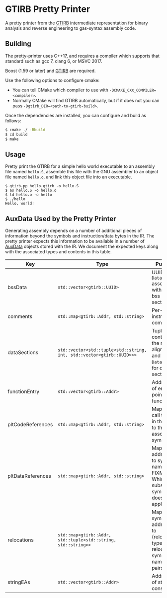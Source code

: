 GTIRB Pretty Printer
====================

A pretty printer from the [GTIRB](https://github.com/grammatech/gtirb)
intermediate representation for binary analysis and reverse
engineering to gas-syntax assembly code.

## Building

The pretty-printer uses C++17, and requires a compiler which supports
that standard such as gcc 7, clang 6, or MSVC 2017.

Boost (1.59 or later) and [GTIRB](https://github.com/grammatech/gtirb)
are required.

Use the following options to configure cmake:
- You can tell CMake which compiler to use with
  `-DCMAKE_CXX_COMPILER=<compiler>`.
- Normally CMake will find GTIRB automatically, but if it does not you
  can pass `-Dgtirb_DIR=<path-to-gtirb-build>`.

Once the dependencies are installed, you can configure and build as follows:

```bash
$ cmake ./ -Bbuild
$ cd build
$ make
```

## Usage

Pretty print the GTIRB for a simple hello world executable to an
assembly file named `hello.S`, assemble this file with the GNU
assembler to an object file named `hello.o`, and link this object file
into an executable.

```
$ gtirb-pp hello.gtirb -o hello.S
$ as hello.S -o hello.o
$ ld hello.o -o hello
$ ./hello
Hello, world!
```

## AuxData Used by the Pretty Printer

Generating assembly depends on a number of additional pieces of information
beyond the symbols and instruction/data bytes in the IR. The pretty printer
expects this information to be available in a number of
[AuxData](https://github.com/GrammaTech/gtirb/blob/master/README.md#auxiliary-data)
objects stored with the IR. We document the expected keys along with the
associated types and contents in this table.

| Key | Type | Purpose |
| --- | ---- | ------- |
| bssData           | `std::vector<gtirb::UUID>` | UUID of the `DataObject` associated with the bss section. |
| comments          | `std::map<gtirb::Addr, std::string>` | Per-instruction comments. |
| dataSections      | `std::vector<std::tuple<std::string, int, std::vector<gtirb::UUID>>>` | Tuples containing the name, alignment, and IDs of `DataObject`s for data sections. |
| functionEntry     | `std::vector<gtirb::Addr>` | Addresses of entry points of functions. |
| pltCodeReferences | `std::map<gtirb::Addr, std::string>` | Map from call targets in the PLT to the associated symbols.
| pltDataReferences | `std::map<gtirb::Addr, std::string>` | Map from addresses to symbol names. FIXME: Which subset of symbols does this apply to? |
| relocations       | `std::map<gtirb::Addr, std::tuple<std::string, std::string>>` | Map from symbol addresses to (relocation type, relocated symbol name) pairs. |
| stringEAs         | `std::vector<gtirb::Addr>`| Addresses of string constants. |
